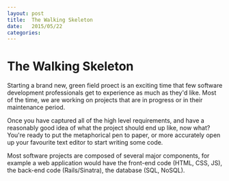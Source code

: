 ```yaml
---
layout: post
title:  The Walking Skeleton
date:   2015/05/22
categories:
---
```

The Walking Skeleton
=======
Starting a brand new, green field proect is an exciting time that few software development professionals get to experience as much as they'd like. Most of the time, we are working on projects that are in progress or in their maintenance period.

Once you have captured all of the high level requirements, and have a reasonably good idea of what the project should end up like, now what? You're ready to put the metaphorical pen to paper, or more accurately open up your favourite text editor to start writing some code.

Most software projects are composed of several major components, for example a web application would have the front-end code (HTML, CSS, JS), the back-end code (Rails/Sinatra), the database (SQL, NoSQL).

